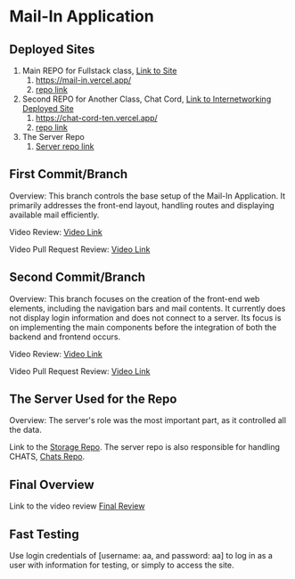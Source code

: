 # Mail-In Application

## Deployed Sites

1. Main REPO for Fullstack class, [Link to Site](https://mail-in.vercel.app/)
    1. https://mail-in.vercel.app/
    2. [repo link](https://github.com/Ahmed-Al-Badri/Mail-In)
2. Second REPO for Another Class, Chat Cord, [Link to Internetworking Deployed Site](https://chat-cord-ten.vercel.app/)
    1. https://chat-cord-ten.vercel.app/
    2. [repo link](https://github.com/Ahmed-Al-Badri/ChatCord)
3. The Server Repo
    1. [Server repo link](https://github.com/Ahmed-Al-Badri/ServerData)

## First Commit/Branch

Overview: This branch controls the base setup of the Mail-In Application. It primarily addresses the front-end layout, handling routes and displaying available mail efficiently.

Video Review: [Video Link](https://pdx.zoom.us/rec/share/9vAKcSScc_Ow4CGVo79UWcsNe9xXhvdWovQq3VZh3sil3ZMetMt6oeWeh0SW2LYh.4ysknnmdq9TyIF1j?startTime=1740446815000)

Video Pull Request Review: [Video Link](https://pdx.zoom.us/rec/share/AXsbnTMd4Dlf0d7LM2vxORjYjefrezhyMiruovX7JiHb7aq5yeF2QwKUcC1g4akB.EDc9tIr89Hz2jkt7?startTime=1740619685000)

## Second Commit/Branch

Overview: This branch focuses on the creation of the front-end web elements, including the navigation bars and mail contents. It currently does not display login information and does not connect to a server. Its focus is on implementing the main components before the integration of both the backend and frontend occurs.

Video Review: [Video Link](https://pdx.zoom.us/rec/share/wLWDArIbcKKiGKiBdfRMTLZvMZPFSX6UzQRN2nJH_Vr04O59q7c_3jzCBRGLX7H-.pVa_rjWqchCzHUK4?startTime=1741047614000)

Video Pull Request Review: [Video Link](https://pdx.zoom.us/rec/share/jQfbVPyUwfgeSyYefUZgSJwumZVvg0MqaIfosfsp2-j3010tCZqj81oulKMVECdM.hu1CgQhuU5KCyH4O?startTime=1741132860000)

## The Server Used for the Repo

Overview: The server's role was the most important part, as it controlled all the data.

Link to the [Storage Repo](https://github.com/Ahmed-Al-Badri/ServerData). The server repo is also responsible for handling CHATS, [Chats Repo](git@github.com:Ahmed-Al-Badri/ChatCord.git).

## Final Overview

Link to the video review [Final Review](https://pdx.zoom.us/rec/share/_WFzD_Dc_5MmBc5mv_Xvha2QyZvBP8mwvnOZRMlm_rVRKq3EniQyoprkVMQsforx.1cTyeQCBVAornAXP?startTime=1742267791000)

## Fast Testing

Use login credentials of [username: aa, and password: aa] to log in as a user with information for testing, or simply to access the site.
